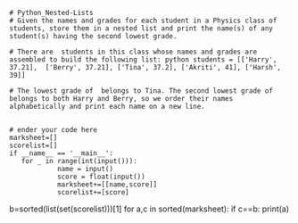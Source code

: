     # Python_Nested-Lists
    # Given the names and grades for each student in a Physics class of  students, store them in a nested list and print the name(s) of any  student(s) having the second lowest grade.

    # There are  students in this class whose names and grades are assembled to build the following list: python students = [['Harry', 37.21],  ['Berry', 37.21], ['Tina', 37.2], ['Akriti', 41], ['Harsh', 39]]

    # The lowest grade of  belongs to Tina. The second lowest grade of  belongs to both Harry and Berry, so we order their names alphabetically and print each name on a new line.


    # ender your code here
    marksheet=[]
    scorelist=[]
    if __name__ == '__main__':
       for _ in range(int(input())):
                name = input()
                score = float(input())
                marksheet+=[[name,score]]
                scorelist+=[score]
 b=sorted(list(set(scorelist)))[1] 
      for a,c in sorted(marksheet):
             if c==b:
                    print(a)
